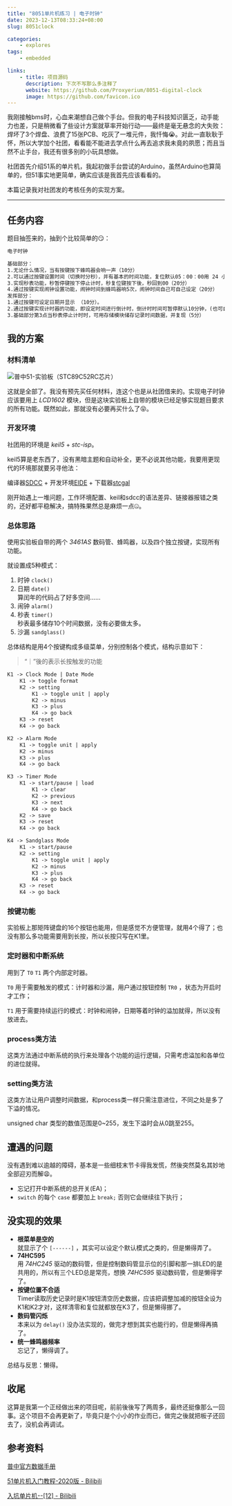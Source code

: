 ```yaml
---
title: "8051单片机练习 | 电子时钟"
date: 2023-12-13T08:33:24+08:00
slug: 8051clock

categories:
    - explores
tags:
    - embedded

links: 
    - title: 项目源码
      description: 下次不写那么多注释了
      website: https://github.com/Proxyerium/8051-digital-clock
      image: https://github.com/favicon.ico
---
```


我刚接触bms时，心血来潮想自己做个手台。但我的电子科技知识匮乏，动手能力也差，只是稍微看了些设计方案就草率开始行动——最终是毫无悬念的大失败：焊坏了3个焊盘、浪费了15张PCB、吃灰了一堆元件，我忏悔😭。对此一直耿耿于怀，所以大学加个社团，看看能不能进去学点什么再去追求我未竟的夙愿；而且当然不止手台，我还有很多别的小玩具想做。

社团首先介绍51系的单片机，我起初做手台尝试的Arduino，虽然Arduino也算简单的，但51事实地更简单，确实应该是我首先应该看看的。

本篇记录我对社团发的考核任务的实现方案。

****

## 任务内容

题目抽签来的，抽到个比较简单的😏：
```txt
电子时钟

基础部分：
1.无论什么情况，当有按键按下蜂鸣器会响一声（10分）
2.可以通过按键设置时间（切换时分秒），并有基本的时间功能，复位默认05：00：00用 24 小时制（20分）。
3.实现秒表功能，秒暂停键按下停止计时，秒复位键按下後，秒回到00（20分）
4.通过按键实现闹钟设置功能，闹钟时间到蜂鸣器响5次，闹钟时间自己可自己设定（20分）
发挥部分：
1.通过按键可设定日期并显示 （10分）。
2.通过按键实现计时器的功能，即设定时间进行倒计时，倒计时时间可暂停默认10分钟，(也可自己设定)，倒计时结束蜂鸣器响3下或者LED闪烁3次（15分）
3.基础部分第3点当秒表停止计时时，可用存储模块储存记录时间数据，并复现（5分）
```

## 我的方案

### 材料清单

![普中51-实验板（STC89C52RC芯片）](mcu.webp)

这就是全部了。我没有预先买任何材料，连这个也是从社团借来的。实现电子时钟应该要用上 *LCD1602* 模块，但是这块实验板上自带的模块已经足够实现题目要求的所有功能。既然如此，那就没有必要再买什么了😝。

### 开发环境

社团用的环境是 *keil5* + *stc-isp*。

keil5算是老东西了，没有黑暗主题和自动补全，更不必说其他功能，我要用更现代的环境那就要另寻他法：

编译器[SDCC](https://sdcc.sourceforge.net) + 开发环境[EIDE](https://github.com/github0null/eide) + 下载器[stcgal](https://github.com/grigorig/stcgal)

刚开始遇上一堆问题，工作环境配置、keil和sdcc的语法差异、链接器报错之类的，还好都平稳解决，搞特殊果然总是麻烦一点🤐。

### 总体思路

使用实验板自带的两个 *3461AS* 数码管、蜂鸣器，以及四个独立按键，实现所有功能。

就设置成5种模式：

1. 时钟 `clock()`
2. 日期 `date()` \
    算闰年的代码占了好多空间……
3. 闹钟 `alarm()`
4. 秒表 `timer()` \
    秒表最多储存10个时间数据，没有必要做太多。
5. 沙漏 `sandglass()`

总体结构是用4个按键构成多级菜单，分别控制各个模式，结构示意如下：

> “｜”後的表示长按触发的功能

```txt
K1 -> Clock Mode | Date Mode
    K1 -> toggle format
    K2 -> setting
        K1 -> toggle unit | apply
        K2 -> minus
        K3 -> plus
        K4 -> go back
    K3 -> reset
    K4 -> go back

K2 -> Alarm Mode
    K1 -> toggle unit | apply
    K2 -> minus
    K3 -> plus
    K4 -> go back

K3 -> Timer Mode
    K1 -> start/pause | load
        K1 -> clear
        K2 -> previous
        K3 -> next
        K4 -> go back
    K2 -> save
    K3 -> reset
    K4 -> go back

K4 -> Sandglass Mode
    K1 -> start/pause
    K2 -> setting
        K1 -> toggle unit | apply
        K2 -> minus
        K3 -> plus
        K4 -> go back
    K3 -> reset
    K4 -> go back
```

### 按键功能

实验板上那矩阵键盘的16个按钮也能用，但是感觉不方便管理，就用4个得了；也没有那么多功能需要用到长按，所以长按只写在K1里。

### 定时器和中断系统

用到了 `T0` `T1` 两个内部定时器。

`T0` 用于需要触发的模式：计时器和沙漏，用户通过按钮控制 `TR0` ，状态为开启时才工作；

`T1` 用于需要持续运行的模式：时钟和闹钟，日期等着时钟的溢加就得，所以没有放进去。

### process类方法

这类方法通过中断系统的执行来处理各个功能的运行逻辑，只需考虑溢加和各单位的进位就得。

### setting类方法

这类方法让用户调整时间数据，和process类一样只需注意进位，不同之处是多了下溢的情况。

unsigned char 类型的数值范围是0~255，发生下溢时会从0跳至255。

## 遭遇的问题

没有遇到难以逾越的障碍，基本是一些细枝末节卡得我发慌，然後突然莫名其妙地全部迎刃而解😩。

- 忘记打开中断系统的总开关(EA)；
- `switch` 的每个 `case` 都要加上 `break;` 否则它会继续往下执行；

## 没实现的效果

- **根菜单是空的** \
    就显示了个 `[------]` ，其实可以设定个默认模式之类的，但是懒得弄了。
- **74HC595** \
    用 *74HC245* 驱动的数码管，但是控制数码管显示位的引脚和那一排LED的是共用的，所以有三个LED总是常亮，想换 *74HC595* 驱动数码管，但是懒得学了。
- **按键位置不合适** \
    Timer读取历史记录时是K1按钮清空历史数据，应该把调整加减的按钮全设为K1和K2才对，这样清零和复位就都放在K3了，但是懒得挪了。
- **数码管闪烁** \
    本来以为 `delay()` 没办法实现的，做完才想到其实也能行的，但是懒得再搞了。
- **统一蜂鸣器频率** \
    忘记了，懒得调了。

总结与反思：懒得。

## 收尾

这算是我第一个正经做出来的项目呢，前前後後写了两周多，最终还挺像那么一回事。这个项目不会再更新了，毕竟只是个小小的作业而已，做完之後就把板子还回去了，没机会再调试。

## 参考资料

[普中官方数据手册](https://www.stcmicro.com/datasheet/STC89C51RC-cn.pdf)

[51单片机入门教程-2020版 - Bilibili](https://www.bilibili.com/video/BV1Mb411e7re)

[入坑单片机--[12] - Bilibili](https://www.bilibili.com/video/BV1YV4y1K72Q)
